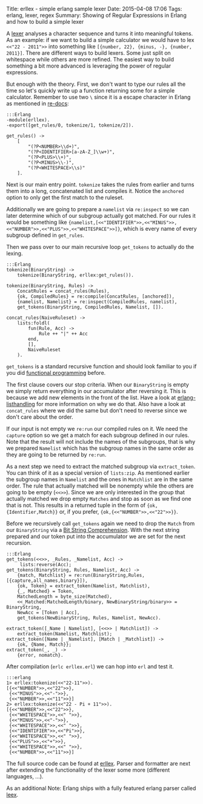 Title: erllex - simple erlang sample lexer
Date: 2015-04-08 17:06
Tags: erlang, lexer, regex
Summary: Showing of Regular Expressions in Erlang and how to build a simple lexer

A [lexer] analyses a character sequence and turns it into meaningful tokens.
As an example: if we want to build a simple calculator we would have to lex `<<"22 - 2011">>` into something like `[{number, 22}, {minus, -}, {number, 2011}]`.
There are different ways to build lexers.
Some just split on whitespace while others are more refined.
The easiest way to build something a bit more advanced is leveraging the power of regular expressions.

But enough with the theory.
First, we don't want to type our rules all the time so let's quickly write up a function returning some for a simple calculator.
Remember to use two `\` since it is a escape character in Erlang as mentioned in [re-docs]:

    :::Erlang
    -module(erllex).
    -export([get_rules/0, tokenize/1, tokenize/2]).

    get_rules() -> 
        [
            "(?P<NUMBER>\\d+)",
            "(?P<IDENTIFIER>[a-zA-Z_]\\w+)",
            "(?P<PLUS>\\+)",
            "(?P<MINUS>\\-)",
            "(?P<WHITESPACE>\\s)"
        ].

Next is our main entry point.
`tokenize` takes the rules from earlier and turns them into a long, concatenated list and compiles it.
Notice the `anchored` option to only get the first match to the ruleset.

Additionally we are going to prepare a `namelist` via `re:inspect` so we can later determine which of our subgroup actually got matched.
For our rules it would be something like `{namelist,[<<"IDENTIFIER">>,<<"MINUS">>,<<"NUMBER">>,<<"PLUS">>,<<"WHITESPACE">>]}`, which is every name of every subgroup defined in `get_rules`.

Then we pass over to our main recursive loop `get_tokens` to actually do the lexing.

    :::Erlang
    tokenize(BinaryString) ->
        tokenize(BinaryString, erllex:get_rules()).

    tokenize(BinaryString, Rules) ->
        ConcatRules = concat_rules(Rules),
        {ok, CompiledRules} = re:compile(ConcatRules, [anchored]),
        {namelist, Namelist} = re:inspect(CompiledRules, namelist),
        get_tokens(BinaryString, CompiledRules, Namelist, []).

    concat_rules(NaiveRuleset) ->
        lists:foldl(
            fun(Rule, Acc) ->
                Rule ++ "|" ++ Acc
            end,
            [],
            NaiveRuleset
        ).

`get_tokens` is a standard recursive function and should look familiar to you if you did [functional programming] before.

The first clause covers our stop criteria.
When our `BinaryString` is empty we simply return everything in our accumulator after reversing it.
This is because we add new elements in the front of the list.
Have a look at [erlang-listhandling] for more information on why we do that.
Also have a look at `concat_rules` where we did the same but don't need to reverse since we don't care about the order.

If our input is not empty we `re:run` our compiled rules on it.
We need the `capture` option so we get a match for each subgroup defined in our rules.
Note that the result will not include the names of the subgroups, that is why we prepared `Namelist` which has the subgroup names in the same order as they are going to be returned by `re:run`.

As a next step we need to extract the matched subgroup via `extract_token`.
You can think of it as a special version of `lists:zip`.
As mentioned earlier the subgroup names in `Namelist` and the ones in `Matchlist` are in the same order.
The rule that actually matched will be nonempty while the others are going to be empty (`<<>>`).
Since we are only interested in the group that actually matched we drop empty `Matches` and stop as soon as we find one that is not.
This results in a returned tuple in the form of `{ok,{Identifier,Match}}` or, if you prefer, `{ok,{<<"NUMBER">>,<<"22">>}}`.

Before we recursively call `get_tokens` again we need to drop the `Match` from our `BinaryString` via a [Bit String Comprehension].
With the next string prepared and our token put into the accumulator we are set for the next recursion.

    :::Erlang
    get_tokens(<<>>, _Rules, _Namelist, Acc) ->
         lists:reverse(Acc);
    get_tokens(BinaryString, Rules, Namelist, Acc) ->
        {match, Matchlist} = re:run(BinaryString,Rules,[{capture,all_names,binary}]),
        {ok, Token} = extract_token(Namelist, Matchlist),
        {_, Matched} = Token,
        MatchedLength = byte_size(Matched),
        <<_Matched:MatchedLength/binary, NewBinaryString/binary>> = BinaryString,
        NewAcc = [Token | Acc],
        get_tokens(NewBinaryString, Rules, Namelist, NewAcc).

    extract_token([_Name | Namelist], [<<>> | Matchlist]) ->
        extract_token(Namelist, Matchlist);
    extract_token([Name | _Namelist], [Match | _Matchlist]) ->
        {ok, {Name, Match}};
    extract_token(_, _) ->
        {error, nomatch}.

After compilation (`erlc erllex.erl`) we can hop into `erl` and test it.

    :::erlang
    1> erllex:tokenize(<<"22-11">>).
    [{<<"NUMBER">>,<<"22">>},
     {<<"MINUS">>,<<"-">>},
     {<<"NUMBER">>,<<"11">>}]
    2> erllex:tokenize(<<"22 - Pi + 11">>).
    [{<<"NUMBER">>,<<"22">>},
     {<<"WHITESPACE">>,<<" ">>},
     {<<"MINUS">>,<<"-">>},
     {<<"WHITESPACE">>,<<" ">>},
     {<<"IDENTIFIER">>,<<"Pi">>},
     {<<"WHITESPACE">>,<<" ">>},
     {<<"PLUS">>,<<"+">>},
     {<<"WHITESPACE">>,<<" ">>},
     {<<"NUMBER">>,<<"11">>}]


The full source code can be found at [erllex].
Parser and formatter are next after extending the functionality of the lexer some more (different languages, ...).

As an additional Note: Erlang ships with a fully featured erlang parser called [leex].

[functional programming]: http://en.wikipedia.org/wiki/Functional_programming "Functional Programming on wikipedia"
[lexer]: http://en.wikipedia.org/wiki/Lexical_analysis "Lexical analysis on wikipedia"
[erllex]: https://github.com/ingwinlu/erllex "erllex on github"
[re-docs]: http://erlang.org/doc/man/re.html "re module docs"
[leex]: http://erlang.org/doc/man/leex.html "erlang leex"
[erlang-listhandling]: http://www.erlang.org/doc/efficiency_guide/listHandling.html "erlang listhandling"
[Bit String Comprehension]: http://erlang.org/doc/reference_manual/expressions.html#id81780